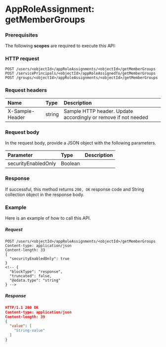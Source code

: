# AppRoleAssignment: getMemberGroups


### Prerequisites
The following **scopes** are required to execute this API: 
### HTTP request
<!-- { "blockType": "ignored" } -->
```http
POST /users/<objectId>/appRoleAssignments/<objectId>/getMemberGroups
POST /servicePrincipals/<objectId>/appRoleAssignedTo/getMemberGroups
POST /groups/<objectId>/appRoleAssignments/<objectId>/getMemberGroups

```
### Request headers
| Name       | Type | Description|
|:---------------|:--------|:----------|
| X-Sample-Header  | string  | Sample HTTP header. Update accordingly or remove if not needed|

### Request body
In the request body, provide a JSON object with the following parameters.

| Parameter	   | Type	|Description|
|:---------------|:--------|:----------|
|securityEnabledOnly|Boolean||

### Response
If successful, this method returns `200, OK` response code and String collection object in the response body.

### Example
Here is an example of how to call this API.
##### Request
<!-- {
  "blockType": "request",
  "name": "approleassignment_getmembergroups"
}-->
```http
POST /users/<objectId>/appRoleAssignments/<objectId>/getMemberGroups
Content-type: application/json
Content-length: 33
{
  "securityEnabledOnly": true
}
<!-- {
  "blockType": "response",
  "truncated": false,
  "@odata.type": "string"
} -->
```
##### Response
```json
HTTP/1.1 200 OK
Content-type: application/json
Content-length: 39
{
  "value": [
    "String-value"
  ]
}
```

<!-- uuid: 8d0061f8-52b7-4d58-b958-0dfe0e005df5
2015-10-16 16:12:40 UTC -->
<!-- {
  "type": "#page.annotation",
  "description": "AppRoleAssignment: getMemberGroups",
  "keywords": "",
  "section": "documentation",
  "tocPath": ""
}-->